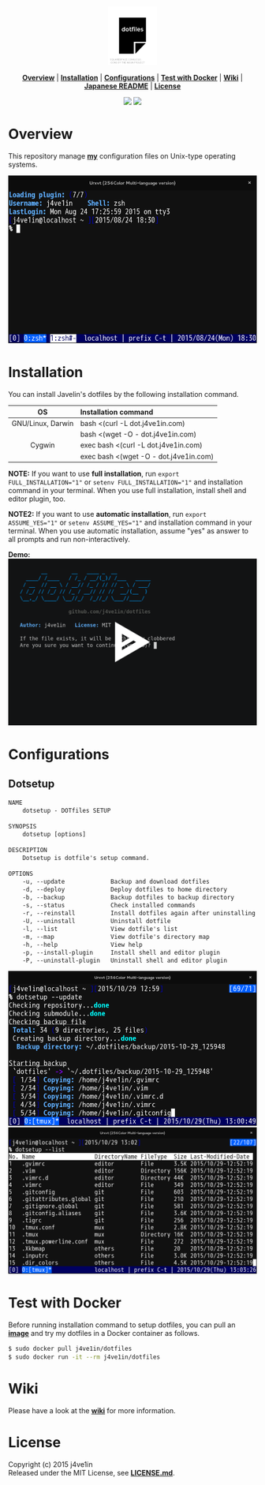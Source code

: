<p align="center">
<img width=20% src="https://raw.githubusercontent.com/j4ve1in/dotfiles/master/img/dotfiles.png">
</p>

<p align="center">
<b><a href="#overview">Overview</a></b>
|
<b><a href="#installation">Installation</a></b>
|
<b><a href="#configurations">Configurations</a></b>
|
<b><a href="#test-with-docker">Test with Docker</a></b>
|
<b><a href="#wiki">Wiki</a></b>
|
<b><a href="//github.com/j4ve1in/dotfiles/blob/master/README.ja.md">Japanese README</a></b>
|
<b><a href="#license">License</a></b>
</p>

<p align="center">
<a href="//github.com/j4ve1in/dotfiles/blob/master/LICENSE.md"><img src="https://img.shields.io/github/license/mashape/apistatus.svg?style=flat-square"></a>
<a href="//github.com/j4ve1in/dotfiles/wiki#my-environment"><img src="https://img.shields.io/badge/platform-GNU%2FLinux%20|%20Darwin%20|%20Cygwin-lightgrey.svg?style=flat-square"></a>
</p>


# Overview
This repository manage **[my]** configuration files on Unix-type operating systems.

![Screenshot]

# Installation
You can install Javelin's dotfiles by the following installation command.

| OS                | Installation command                   |
|:-----------------:|:---------------------------------------|
| GNU/Linux, Darwin | bash <(curl -L dot.j4ve1in.com)        |
|                   | bash <(wget -O - dot.j4ve1in.com)      |
| Cygwin            | exec bash <(curl -L dot.j4ve1in.com)   |
|                   | exec bash <(wget -O - dot.j4ve1in.com) |

**NOTE:** If you want to use **full installation**, run `export FULL_INSTALLATION="1"` or `setenv FULL_INSTALLATION="1"` and installation command in your terminal. When you use full installation, install shell and editor plugin, too.

**NOTE2:** If you want to use **automatic installation**, run `export ASSUME_YES="1"` or `setenv ASSUME_YES="1"` and installation command in your terminal. When you use automatic installation, assume "yes" as answer to all prompts and run non-interactively.

**Demo:**
[![](/img/demo.png)][asciinema]

# Configurations
## Dotsetup

    NAME
        dotsetup - DOTfiles SETUP

    SYNOPSIS
        dotsetup [options]

    DESCRIPTION
        Dotsetup is dotfile's setup command.

    OPTIONS
        -u, --update             Backup and download dotfiles
        -d, --deploy             Deploy dotfiles to home directory
        -b, --backup             Backup dotfiles to backup directory
        -s, --status             Check installed commands
        -r, --reinstall          Install dotfiles again after uninstalling
        -U, --uninstall          Uninstall dotfile
        -l, --list               View dotfile's list
        -m, --map                View dotfile's directory map
        -h, --help               View help
        -p, --install-plugin     Install shell and editor plugin
        -P, --uninstall-plugin   Uninstall shell and editor plugin

![dotsetup1]
![dotsetup2]

# Test with Docker
Before running installation command to setup dotfiles, you can pull an **[image]** and try my dotfiles in a Docker container as follows.
```bash
$ sudo docker pull j4ve1in/dotfiles
$ sudo docker run -it --rm j4ve1in/dotfiles
```

# Wiki
Please have a look at the **[wiki]** for more information.

# License
Copyright (c) 2015 j4ve1in  
Released under the MIT License, see **[LICENSE.md]**.

[my]: //github.com/j4ve1in
[Screenshot]: /img/screenshot.png
[asciinema]: //asciinema.org/a/5wpuq69gg9u1dl0pbfvxjntxg
[dotsetup1]: /img/dotsetup1.png
[dotsetup2]: /img/dotsetup2.png
[image]: //hub.docker.com/r/j4ve1in/dotfiles
[wiki]: //github.com/j4ve1in/dotfiles/wiki
[LICENSE.md]: //github.com/j4ve1in/dotfiles/blob/master/LICENSE.md
